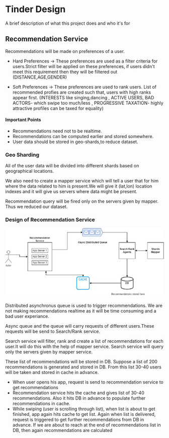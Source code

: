 
# Tinder Design

A brief description of what this project does and who it's for


## Recommendation Service

Recommendations will be made on preferences of a user.

- Hard Preferences -> These preferences are used as a filter criteria for users.Strict filter will be applied on these preferences, if users didn't meet this requirement then they will be filtered out (DISTANCE,AGE,GENDER)

- Soft Preferences -> These preferences are used to rank users. List of recommended profies are created such that, users with high ranks appear first. (INTERESTS like singing,dancing  , ACTIVE USERS, BAD ACTORS- which swipe too much/less , PROGRESSIVE TAXATION- highly attractive profiles can be taxed for equality)


#### Important Points
- Recommendations need not to be realtime.
- Recommendations can be computed earlier and stored somewhere.
- User data should be stored in geo-shards,to reduce dataset.

### Geo Sharding

All of the user data will be divided into different shards based
on geographical locations. 

We also need to create a mapper service which will tell a user
that for him where the data related to him is present.We will give
it (lat,lon) location indexes and it will give us servers where data might be
present.  

Recommendation query will be fired only on the servers given by mapper.
Thus we reduced our dataset.

### Design of Recommendation Service

![alt text](https://github.com/sidhant293/Essential-Algorithms/blob/main/System%20Design/Images/Recomendation_Tinder.drawio.png)

Distributed asynchronus queue is used to trigger recommendations.
We are not making recommendations realtime as it will be
time consuming and a bad user experiance.

Async queue and the queue will carry requests of different
users.These requests will be send to Search/Rank service.

Search service will filter, rank and create a list of recommendations
for each user.It will do this with the help of mapper service.
Search service will query only the servers given by mapper service.

These list of recommendations will be stored in DB. Suppose a list of
200 recommendations is generated and stored in DB. From this list
30-40 users will be taken and stored in cache in advance.

- When user opens his app, request is send to recommendation service to get recommendations
- Recommendation service hits the cache and gives list of 30-40 recommendations. Also it hits DB in advance to populate further recommendations in cache.
- While swiping (user is scrolling through list), when list is about to get finished, app again hits cache to get list. Again when list is delivered, request is triggered to get further recommendations from DB in advance. If we are about to reach at the end of recommendations list in DB, then again recommendations are calculated 


